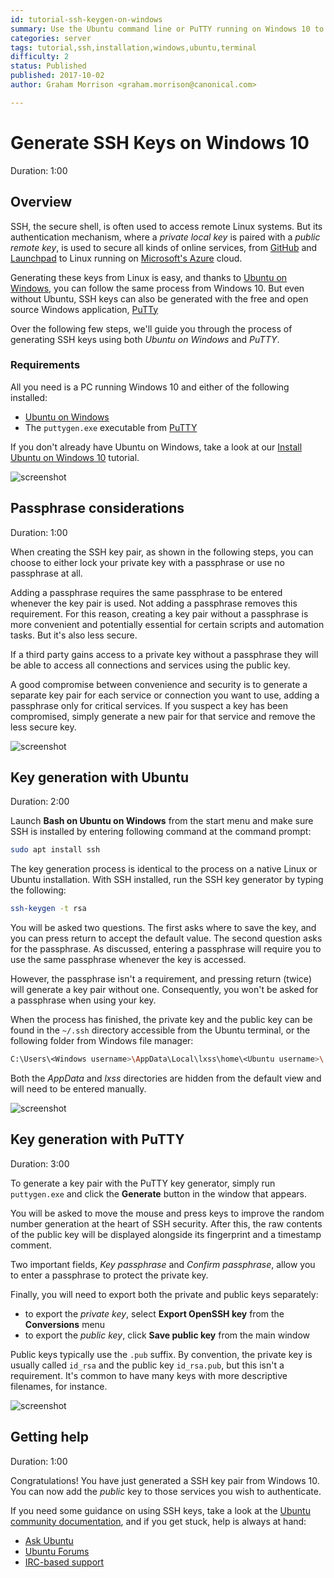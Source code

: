 ```yaml
---
id: tutorial-ssh-keygen-on-windows
summary: Use the Ubuntu command line or PuTTY running on Windows 10 to generate SSH keys for use with SSH authentication and your own remote connections.
categories: server
tags: tutorial,ssh,installation,windows,ubuntu,terminal
difficulty: 2
status: Published
published: 2017-10-02
author: Graham Morrison <graham.morrison@canonical.com>

---
```


# Generate SSH Keys on Windows 10
Duration: 1:00

## Overview

SSH, the secure shell, is often used to access remote Linux systems. But its authentication mechanism, where a *private local key* is paired with a *public remote key*, is used to secure all kinds of online services, from [GitHub][github] and [Launchpad][launchpad] to Linux running on [Microsoft's Azure][azure] cloud.

Generating these keys from Linux is easy, and thanks to [Ubuntu on Windows][ubuntuonwin], you can follow the same process from Windows 10. But even without Ubuntu, SSH keys can also be generated with the free and open source Windows application, [PuTTy][putty]

Over the following few steps, we'll guide you through the process of generating SSH keys using both *Ubuntu on Windows* and *PuTTY*.

### Requirements

All you need is a PC running Windows 10 and either of the following installed:

- [Ubuntu on Windows][ubuntuonwin]
- The `puttygen.exe` executable from [PuTTY][putty]

If you don't already have Ubuntu on Windows, take a look at our [Install Ubuntu on Windows 10][ubuntuonwintut] tutorial.

![screenshot](https://assets.ubuntu.com/v1/5995b99e-windows_github.png)


## Passphrase considerations
Duration: 1:00

When creating the SSH key pair, as shown in the following steps, you can choose to either lock your private key with a passphrase or use no passphrase at all.

Adding a passphrase requires the same passphrase to be entered whenever the key pair is used. Not adding a passphrase removes this requirement. For this reason, creating a key pair without a passphrase is more convenient and potentially essential for certain scripts and automation tasks. But it's also less secure.

If a third party gains access to a private key without a passphrase they will be able to access all connections and services using the public key.

A good compromise between convenience and security is to generate a separate key pair for each service or connection you want to use, adding a passphrase only for critical services. If you suspect a key has been compromised, simply generate a new pair for that service and remove the less secure key.

![screenshot](https://assets.ubuntu.com/v1/53c41ab4-windows_ubuntu_keygen.png)


## Key generation with Ubuntu
Duration: 2:00

Launch **Bash on Ubuntu on Windows** from the start menu and make sure SSH is installed by entering following command at the command prompt:

```bash
sudo apt install ssh
```
The key generation process is identical to the process on a native Linux or Ubuntu installation. With SSH installed, run the SSH key generator by typing the following:

```bash
ssh-keygen -t rsa
```

You will be asked two questions. The first asks where to save the key, and you can press return to accept the default value. The second question asks for the passphrase. As discussed, entering a passphrase will require you to use the same passphrase whenever the key is accessed. 

However, the passphrase isn't a requirement, and pressing return (twice) will generate a key pair without one. Consequently, you won't be asked for a passphrase when using your key. 

When the process has finished, the private key and the public key can be found in the `~/.ssh` directory accessible from the Ubuntu terminal, or the following folder from Windows file manager:

```bash
C:\Users\<Windows username>\AppData\Local\lxss\home\<Ubuntu username>\.ssh
```

Both the *AppData* and *lxss* directories are hidden from the default view and will need to be entered manually.

![screenshot](https://assets.ubuntu.com/v1/e16ba069-windows_ubuntu_keygen_keys.png)


## Key generation with PuTTY
Duration: 3:00

To generate a key pair with the PuTTY key generator, simply run `puttygen.exe` and click the **Generate** button in the window that appears.

You will be asked to move the mouse and press keys to improve the random number generation at the heart of SSH security. After this, the raw contents of the public key will be displayed alongside its fingerprint and a timestamp comment.

Two important fields, *Key passphrase* and *Confirm passphrase*, allow you to enter a passphrase to protect the private key. 

Finally, you will need to export both the private and public keys separately:

- to export the *private key*, select **Export OpenSSH key** from the **Conversions** menu
- to export the *public key*, click **Save public key** from the main window

Public keys typically use the `.pub` suffix. By convention, the private key is usually called `id_rsa` and the public key `id_rsa.pub`, but this isn't a requirement. It's common to have many keys with more descriptive filenames, for instance.

![screenshot](https://assets.ubuntu.com/v1/399589eb-windows_keygen_putty_export.png)


## Getting help
Duration: 1:00

Congratulations! You have just generated a SSH key pair from Windows 10. You can now add the *public* key to those services you wish to authenticate.

If you need some guidance on using SSH keys, take a look at the [Ubuntu community documentation][commdocs], and if you get stuck, help is always at hand:

* [Ask Ubuntu][askubuntu]
* [Ubuntu Forums][forums]
* [IRC-based support][ubuntuirc]

<!-- LINKS -->
[commdocs]: https://help.ubuntu.com/community/SSH/OpenSSH/Keys
[msubuntu]: https://www.microsoft.com/en-us/store/p/ubuntu/9nblggh4msv6
[getstartedcli]: https://help.ubuntu.com/community/UsingTheTerminal
[github]: https://help.github.com/categories/authenticating-to-github/
[launchpad]: https://help.launchpad.net/YourAccount/CreatingAnSSHKeyPair
[azure]: https://docs.microsoft.com/en-us/azure/virtual-machines/linux/ssh-from-windows
[ubuntuonwin]: https://www.microsoft.com/en-us/store/p/ubuntu/9nblggh4msv6
[ubuntuonwintut]: https://tutorials.ubuntu.com/tutorial/tutorial-ubuntu-on-windows
[putty]: http://www.putty.org/
[askubuntu]: https://askubuntu.com/
[forums]: https://ubuntuforums.org/
[ubuntuirc]: https://wiki.ubuntu.com/IRC/ChannelList
